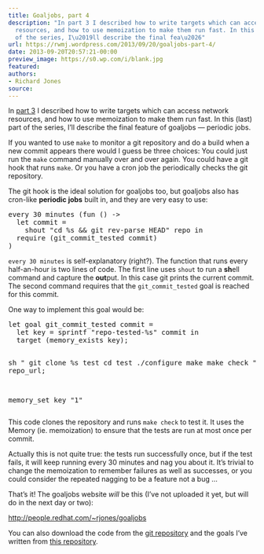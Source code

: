 ```yaml
---
title: Goaljobs, part 4
description: "In part 3 I described how to write targets which can access network
  resources, and how to use memoization to make them run fast. In this (last) part
  of the series, I\u2019ll describe the final fea\u2026"
url: https://rwmj.wordpress.com/2013/09/20/goaljobs-part-4/
date: 2013-09-20T20:57:21-00:00
preview_image: https://s0.wp.com/i/blank.jpg
featured:
authors:
- Richard Jones
source:
---
```


<p>In <a href="https://rwmj.wordpress.com/2013/09/20/goaljobs-part-3/">part 3</a> I described how to write targets which can access network resources, and how to use memoization to make them run fast.  In this (last) part of the series, I&rsquo;ll describe the final feature of goaljobs &mdash; periodic jobs.</p>
<p>If you wanted to use <code>make</code> to monitor a git repository and do a build when a new commit appears there would I guess be three choices: You could just run the <code>make</code> command manually over and over again.  You could have a git hook that runs <code>make</code>.  Or you have a cron job the periodically checks the git repository.</p>
<p>The git hook is the ideal solution for goaljobs too, but goaljobs also has cron-like <b>periodic jobs</b> built in, and they are very easy to use:</p>
<pre>
every 30 minutes (fun () -&gt;
  let commit =
    shout &quot;cd %s &amp;&amp; git rev-parse HEAD&quot; repo in
  require (git_commit_tested commit)
)
</pre>
<p><code>every 30 minutes</code> is self-explanatory (right?).  The function that runs every half-an-hour is two lines of code.  The first line uses <code>shout</code> to run a <b>sh</b>ell command and capture the <b>out</b>put.  In this case git prints the current commit.  The second command requires that the <code>git_commit_tested</code> goal is reached for this commit.</p>
<p>One way to implement this goal would be:</p>
<pre>
let goal git_commit_tested commit =
  let key = sprintf &quot;repo-tested-%s&quot; commit in
  target (memory_exists key);

  sh &quot;
      git clone %s test
      cd test
      ./configure
      make
      make check
  &quot; repo_url;

  memory_set key &quot;1&quot;
</pre>
<p>This code clones the repository and runs <code>make check</code> to test it.  It uses the Memory (ie. memoization) to ensure that the tests are run at most once per commit.</p>
<p>Actually this is not quite true: the tests run successfully once, but if the test fails, it will keep running every 30 minutes and nag you about it.  It&rsquo;s trivial to change the memoization to remember failures as well as successes, or you could consider the repeated nagging to be a feature not a bug &hellip;</p>
<p>That&rsquo;s it!  The goaljobs website <i>will</i> be this (I&rsquo;ve not uploaded it yet, but will do in the next day or two):</p>
<p><a href="http://people.redhat.com/~rjones/goaljobs" rel="nofollow">http://people.redhat.com/~rjones/goaljobs</a></p>
<p>You can also download the code from the <a href="http://git.annexia.org/?p=goaljobs.git%3Ba=summary">git repository</a> and the goals I&rsquo;ve written from <a href="http://git.annexia.org/?p=goals.git%3Ba=summary">this repository</a>.</p>

